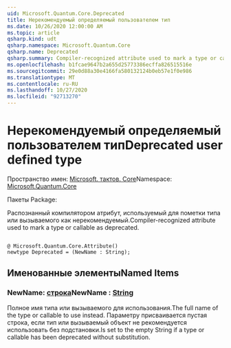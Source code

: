 ```yaml
---
uid: Microsoft.Quantum.Core.Deprecated
title: Нерекомендуемый определяемый пользователем тип
ms.date: 10/26/2020 12:00:00 AM
ms.topic: article
qsharp.kind: udt
qsharp.namespace: Microsoft.Quantum.Core
qsharp.name: Deprecated
qsharp.summary: Compiler-recognized attribute used to mark a type or callable as deprecated.
ms.openlocfilehash: b1fcae9647b2a655d25773386ecffa826515516e
ms.sourcegitcommit: 29e0d88a30e4166fa580132124b0eb57e1f0e986
ms.translationtype: MT
ms.contentlocale: ru-RU
ms.lasthandoff: 10/27/2020
ms.locfileid: "92713270"
---
```

# <a name="deprecated-user-defined-type"></a><span data-ttu-id="a5f0a-102">Нерекомендуемый определяемый пользователем тип</span><span class="sxs-lookup"><span data-stu-id="a5f0a-102">Deprecated user defined type</span></span>

<span data-ttu-id="a5f0a-103">Пространство имен: [Microsoft. тактов. Core](xref:Microsoft.Quantum.Core)</span><span class="sxs-lookup"><span data-stu-id="a5f0a-103">Namespace: [Microsoft.Quantum.Core](xref:Microsoft.Quantum.Core)</span></span>

<span data-ttu-id="a5f0a-104">Пакеты [](https://nuget.org/packages/)</span><span class="sxs-lookup"><span data-stu-id="a5f0a-104">Package: [](https://nuget.org/packages/)</span></span>


<span data-ttu-id="a5f0a-105">Распознанный компилятором атрибут, используемый для пометки типа или вызываемого как нерекомендуемый.</span><span class="sxs-lookup"><span data-stu-id="a5f0a-105">Compiler-recognized attribute used to mark a type or callable as deprecated.</span></span>

```qsharp

@ Microsoft.Quantum.Core.Attribute()
newtype Deprecated = (NewName : String);
```



## <a name="named-items"></a><span data-ttu-id="a5f0a-106">Именованные элементы</span><span class="sxs-lookup"><span data-stu-id="a5f0a-106">Named Items</span></span>

### <a name="newname--string"></a><span data-ttu-id="a5f0a-107">NewName: [строка](xref:microsoft.quantum.lang-ref.string)</span><span class="sxs-lookup"><span data-stu-id="a5f0a-107">NewName : [String](xref:microsoft.quantum.lang-ref.string)</span></span>

<span data-ttu-id="a5f0a-108">Полное имя типа или вызываемого для использования.</span><span class="sxs-lookup"><span data-stu-id="a5f0a-108">The full name of the type or callable to use instead.</span></span>
<span data-ttu-id="a5f0a-109">Параметру присваивается пустая строка, если тип или вызываемый объект не рекомендуется использовать без подстановки.</span><span class="sxs-lookup"><span data-stu-id="a5f0a-109">Is set to the empty String if a type or callable has been deprecated without substitution.</span></span>